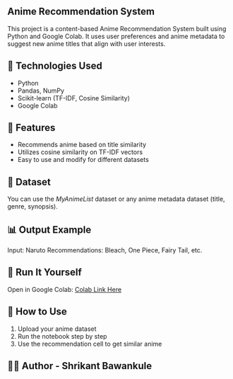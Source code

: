 ## Anime Recommendation System

This project is a content-based Anime Recommendation System built using Python and Google Colab.
It uses user preferences and anime metadata to suggest new anime titles that align with user interests.

## 🔧 Technologies Used
- Python
- Pandas, NumPy
- Scikit-learn (TF-IDF, Cosine Similarity)
- Google Colab

## 📌 Features
- Recommends anime based on title similarity
- Utilizes cosine similarity on TF-IDF vectors
- Easy to use and modify for different datasets

## 📁 Dataset
You can use the *MyAnimeList* dataset or any anime metadata dataset (title, genre, synopsis).

## 📊 Output Example
Input: Naruto
Recommendations: Bleach, One Piece, Fairy Tail, etc.

## 🚀 Run It Yourself
Open in Google Colab: [Colab Link Here](https://colab.research.google.com/drive/159bnTYQmhVi7hwF1moTNfX6f2r11XP1V?usp=sharing)

## 📎 How to Use
1. Upload your anime dataset
2. Run the notebook step by step
3. Use the recommendation cell to get similar anime

## 👨‍💻 Author - Shrikant Bawankule



